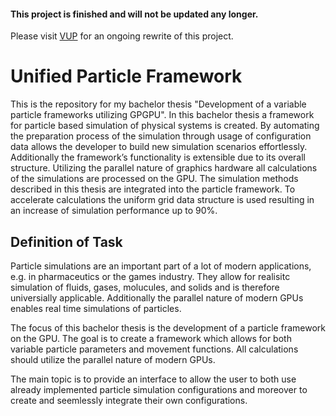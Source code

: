 #### This project is finished and will not be updated any longer.
Please visit [VUP](https://github.com/alexsr/vup) for an ongoing rewrite of this project.

# Unified Particle Framework

This is the repository for my bachelor thesis "Development of a variable particle frameworks utilizing GPGPU".
In this bachelor thesis a framework for particle based simulation of physical
systems is created. By automating the preparation process of the simulation through usage of configuration data allows the developer to build new simulation scenarios effortlessly.
Additionally the framework’s functionality is extensible due to its overall structure. Utilizing the parallel nature of graphics hardware all calculations of the simulations are processed on the GPU.
The simulation methods described in this thesis are integrated into the particle framework. To accelerate calculations the uniform grid data structure is used resulting in an increase of simulation performance up to 90%.

## Definition of Task

Particle simulations are an important part of a lot of modern applications, e.g. in pharmaceutics or the games industry. They allow for realisitc simulation of fluids, gases, molucules, and solids and is therefore universially applicable. Additionally the parallel nature of modern GPUs enables real time simulations of particles.

The focus of this bachelor thesis is the development of a particle framework on the GPU. The goal is to create a framework which allows for both variable particle parameters and movement functions. All calculations should utilize the parallel nature of modern GPUs.

The main topic is to provide an interface to allow the user to both use already implemented particle simulation configurations and moreover to create and seemlessly integrate their own configurations.
